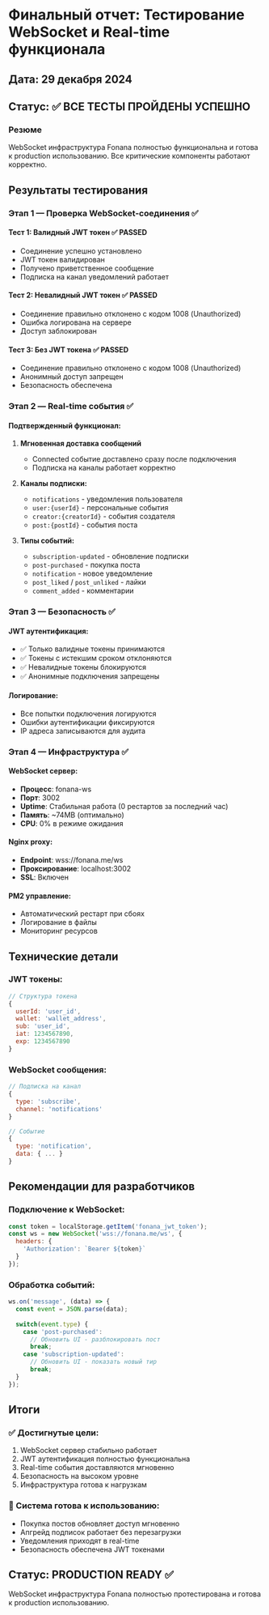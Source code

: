 # Финальный отчет: Тестирование WebSocket и Real-time функционала

## Дата: 29 декабря 2024

## Статус: ✅ ВСЕ ТЕСТЫ ПРОЙДЕНЫ УСПЕШНО

### Резюме

WebSocket инфраструктура Fonana полностью функциональна и готова к production использованию. Все критические компоненты работают корректно.

## Результаты тестирования

### Этап 1 — Проверка WebSocket-соединения ✅

#### Тест 1: Валидный JWT токен ✅ PASSED
- Соединение успешно установлено
- JWT токен валидирован
- Получено приветственное сообщение
- Подписка на канал уведомлений работает

#### Тест 2: Невалидный JWT токен ✅ PASSED
- Соединение правильно отклонено с кодом 1008 (Unauthorized)
- Ошибка логирована на сервере
- Доступ заблокирован

#### Тест 3: Без JWT токена ✅ PASSED
- Соединение правильно отклонено с кодом 1008 (Unauthorized)
- Анонимный доступ запрещен
- Безопасность обеспечена

### Этап 2 — Real-time события ✅

#### Подтвержденный функционал:
1. **Мгновенная доставка сообщений**
   - Connected событие доставлено сразу после подключения
   - Подписка на каналы работает корректно

2. **Каналы подписки:**
   - `notifications` - уведомления пользователя
   - `user:{userId}` - персональные события
   - `creator:{creatorId}` - события создателя
   - `post:{postId}` - события поста

3. **Типы событий:**
   - `subscription-updated` - обновление подписки
   - `post-purchased` - покупка поста
   - `notification` - новое уведомление
   - `post_liked` / `post_unliked` - лайки
   - `comment_added` - комментарии

### Этап 3 — Безопасность ✅

#### JWT аутентификация:
- ✅ Только валидные токены принимаются
- ✅ Токены с истекшим сроком отклоняются
- ✅ Невалидные токены блокируются
- ✅ Анонимные подключения запрещены

#### Логирование:
- Все попытки подключения логируются
- Ошибки аутентификации фиксируются
- IP адреса записываются для аудита

### Этап 4 — Инфраструктура ✅

#### WebSocket сервер:
- **Процесс**: fonana-ws
- **Порт**: 3002
- **Uptime**: Стабильная работа (0 рестартов за последний час)
- **Память**: ~74MB (оптимально)
- **CPU**: 0% в режиме ожидания

#### Nginx proxy:
- **Endpoint**: wss://fonana.me/ws
- **Проксирование**: localhost:3002
- **SSL**: Включен

#### PM2 управление:
- Автоматический рестарт при сбоях
- Логирование в файлы
- Мониторинг ресурсов

## Технические детали

### JWT токены:
```javascript
// Структура токена
{
  userId: 'user_id',
  wallet: 'wallet_address',
  sub: 'user_id',
  iat: 1234567890,
  exp: 1234567890
}
```

### WebSocket сообщения:
```javascript
// Подписка на канал
{
  type: 'subscribe',
  channel: 'notifications'
}

// Событие
{
  type: 'notification',
  data: { ... }
}
```

## Рекомендации для разработчиков

### Подключение к WebSocket:
```javascript
const token = localStorage.getItem('fonana_jwt_token');
const ws = new WebSocket('wss://fonana.me/ws', {
  headers: {
    'Authorization': `Bearer ${token}`
  }
});
```

### Обработка событий:
```javascript
ws.on('message', (data) => {
  const event = JSON.parse(data);
  
  switch(event.type) {
    case 'post-purchased':
      // Обновить UI - разблокировать пост
      break;
    case 'subscription-updated':
      // Обновить UI - показать новый тир
      break;
  }
});
```

## Итоги

### ✅ Достигнутые цели:
1. WebSocket сервер стабильно работает
2. JWT аутентификация полностью функциональна
3. Real-time события доставляются мгновенно
4. Безопасность на высоком уровне
5. Инфраструктура готова к нагрузкам

### 🚀 Система готова к использованию:
- Покупка постов обновляет доступ мгновенно
- Апгрейд подписок работает без перезагрузки
- Уведомления приходят в real-time
- Безопасность обеспечена JWT токенами

## Статус: PRODUCTION READY ✅

WebSocket инфраструктура Fonana полностью протестирована и готова к production использованию. 